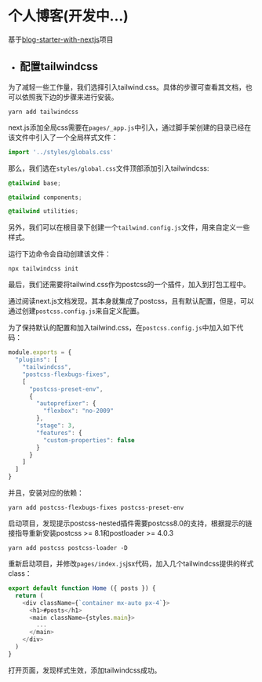 # 个人博客(开发中...)

基于[blog-starter-with-nextjs](https://github.com/zepang/blog-starter-with-nextjs)项目

* ## 配置tailwindcss

为了减轻一些工作量，我们选择引入tailwind.css。具体的步骤可查看其文档，也可以依照我下边的步骤来进行安装。

```
yarn add tailwindcss
```

next.js添加全局css需要在`pages/_app.js`中引入，通过脚手架创建的目录已经在该文件中引入了一个全局样式文件：

```js
import '../styles/globals.css'
```

那么，我们选在`styles/global.css`文件顶部添加引入tailwindcss:

```css
@tailwind base;

@tailwind components;

@tailwind utilities;
```

另外，我们可以在根目录下创建一个`tailwind.config.js`文件，用来自定义一些样式。

运行下边命令会自动创建该文件：

```
npx tailwindcss init
```

最后，我们还需要将tailwind.css作为postcss的一个插件，加入到打包工程中。

通过阅读next.js文档发现，其本身就集成了postcss，且有默认配置，但是，可以通过创建`postcss.config.js`来自定义配置。

为了保持默认的配置和加入tailwind.css，在`postcss.config.js`中加入如下代码：

```js
module.exports = {
  "plugins": [
    "tailwindcss",
    "postcss-flexbugs-fixes",
    [
      "postcss-preset-env",
      {
        "autoprefixer": {
          "flexbox": "no-2009"
        },
        "stage": 3,
        "features": {
          "custom-properties": false
        }
      }
    ]
  ]
}
```

并且，安装对应的依赖：

```
yarn add postcss-flexbugs-fixes postcss-preset-env
```

启动项目，发现提示postcss-nested插件需要postcss8.0的支持，根据提示的链接指导重新安装postcss >= 8.1和postloader >= 4.0.3

```
yarn add postcss postcss-loader -D
```

重新启动项目，并修改`pages/index.js`jsx代码，加入几个tailwindcss提供的样式class：

```js
export default function Home ({ posts }) {
  return (
    <div className={`container mx-auto px-4`}>
      <h1>#posts</h1>
      <main className={styles.main}>
        ...
      </main>
    </div>
  )
}
```

打开页面，发现样式生效，添加tailwindcss成功。
